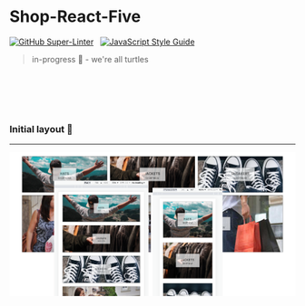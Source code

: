 # Shop-React-Five

[![GitHub Super-Linter](https://github.com/stefan22/shop-react-five/workflows/Lint%20Code%20Base/badge.svg)](https://github.com/marketplace/actions/super-linter) &nbsp; [![JavaScript Style Guide](https://img.shields.io/badge/code_style-standard-brightgreen.svg)](https:/github.com/stefan22/shop-react-five.git)


> in-progress :turtle: - we're all turtles




<br />









<br />
<br /> <br />




### Initial layout  :rocket:

----


![](/public/images/screenshots/desktop1.png)










